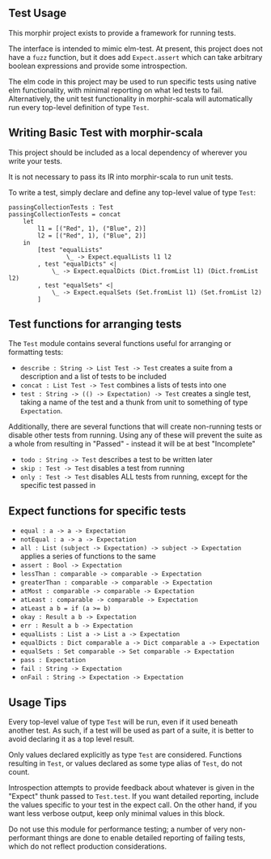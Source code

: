 ## Test Usage

This morphir project exists to provide a framework for running tests.

The interface is intended to mimic elm-test. At present, this project does not have a `fuzz` function, but it does add `Expect.assert` which can take arbitrary boolean expressions and provide some introspection.

The elm code in this project may be used to run specific tests using native elm functionality, with minimal reporting on what led tests to fail. Alternatively, the unit test functionality in morphir-scala will automatically run every top-level definition of type `Test`.

## Writing Basic Test with morphir-scala

This project should be included as a local dependency of wherever you write your tests.

It is not necessary to pass its IR into morphir-scala to run unit tests.

To write a test, simply declare and define any top-level value of type `Test`:

```
passingCollectionTests : Test
passingCollectionTests = concat
    let
        l1 = [("Red", 1), ("Blue", 2)]
        l2 = [("Red", 1), ("Blue", 2)]
    in
        [test "equalLists"
                \_ -> Expect.equalLists l1 l2
        , test "equalDicts" <|
            \_ -> Expect.equalDicts (Dict.fromList l1) (Dict.fromList l2)
        , test "equalSets" <|
            \_ -> Expect.equalSets (Set.fromList l1) (Set.fromList l2)
        ]
```
## Test functions for arranging tests
The `Test` module contains several functions useful for arranging or formatting tests:

- `describe : String -> List Test -> Test` creates a suite from a description and a list of tests to be included
- `concat : List Test -> Test` combines a lists of tests into one
- `test : String -> (() -> Expectation) -> Test` creates a single test, taking a name of the test and a thunk from unit to something of type `Expectation`. 

Additionally, there are several functions that will create non-running tests or disable other tests from running. Using any of these will prevent the suite as a whole from resulting in "Passed" - instead it will be at best "Incomplete"

- `todo : String -> Test` describes a test to be written later
- `skip : Test -> Test` disables a test from running
- `only : Test -> Test` disables ALL tests from running, except for the specific test passed in

## Expect functions for specific tests


- `equal : a -> a -> Expectation`
- `notEqual : a -> a -> Expectation`
- `all : List (subject -> Expectation) -> subject -> Expectation` applies a series of functions to the same 
- `assert : Bool -> Expectation`
- `lessThan : comparable -> comparable -> Expectation`
- `greaterThan : comparable -> comparable -> Expectation`
- `atMost : comparable -> comparable -> Expectation`
- `atLeast : comparable -> comparable -> Expectation`
- `atLeast a b = if (a >= b)`
- `okay : Result a b -> Expectation`
- `err : Result a b -> Expectation`
- `equalLists : List a -> List a -> Expectation`
- `equalDicts : Dict comparable a -> Dict comparable a -> Expectation`
- `equalSets : Set comparable -> Set comparable -> Expectation`
- `pass : Expectation`
- `fail : String -> Expectation`
- `onFail : String -> Expectation -> Expectation`

## Usage Tips

Every top-level value of type `Test` will be run, even if it used beneath another test. As such, if a test will be used as part of a suite, it is better to avoid declaring it as a top level result. 

Only values declared explicitly as type `Test` are considered. Functions resulting in `Test`, or values declared as some type alias of `Test`, do not count.

Introspection attempts to provide feedback about whatever is given in the "Expect" thunk passed to `Test.test`. If you want detailed reporting, include the values specific to your test in the expect call. On the other hand, if you want less verbose output, keep only minimal values in this block.

Do not use this module for performance testing; a number of very non-performant things are done to enable detailed reporting of failing tests, which do not reflect production considerations.
